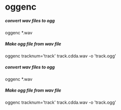 # oggenc

##### convert wav files to ogg

   oggenc  *.wav

##### Make ogg file from wav file

   oggenc  tracknum='track' track.cdda.wav -o 'track.ogg'

##### convert wav files to ogg

   oggenc  *.wav

##### Make ogg file from wav file

   oggenc  tracknum='track' track.cdda.wav -o 'track.ogg'
